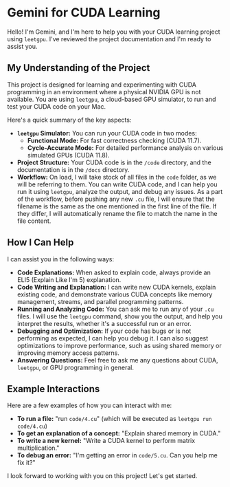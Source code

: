 # Gemini for CUDA Learning

Hello! I'm Gemini, and I'm here to help you with your CUDA learning project using `leetgpu`. I've reviewed the project documentation and I'm ready to assist you.

## My Understanding of the Project

This project is designed for learning and experimenting with CUDA programming in an environment where a physical NVIDIA GPU is not available. You are using `leetgpu`, a cloud-based GPU simulator, to run and test your CUDA code on your Mac.

Here's a quick summary of the key aspects:

*   **`leetgpu` Simulator:** You can run your CUDA code in two modes:
    *   **Functional Mode:** For fast correctness checking (CUDA 11.7).
    *   **Cycle-Accurate Mode:** For detailed performance analysis on various simulated GPUs (CUDA 11.8).
*   **Project Structure:** Your CUDA code is in the `/code` directory, and the documentation is in the `/docs` directory.
*   **Workflow:** On load, I will take stock of all files in the `code` folder, as we will be referring to them. You can write CUDA code, and I can help you run it using `leetgpu`, analyze the output, and debug any issues. As a part of the workflow, before pushing any new `.cu` file, I will ensure that the filename is the same as the one mentioned in the first line of the file. If they differ, I will automatically rename the file to match the name in the file content.

## How I Can Help

I can assist you in the following ways:

*   **Code Explanations:** When asked to explain code, always provide an ELI5 (Explain Like I'm 5) explanation.
*   **Code Writing and Explanation:** I can write new CUDA kernels, explain existing code, and demonstrate various CUDA concepts like memory management, streams, and parallel programming patterns.
*   **Running and Analyzing Code:** You can ask me to run any of your `.cu` files. I will use the `leetgpu` command, show you the output, and help you interpret the results, whether it's a successful run or an error.
*   **Debugging and Optimization:** If your code has bugs or is not performing as expected, I can help you debug it. I can also suggest optimizations to improve performance, such as using shared memory or improving memory access patterns.
*   **Answering Questions:** Feel free to ask me any questions about CUDA, `leetgpu`, or GPU programming in general.

## Example Interactions

Here are a few examples of how you can interact with me:

*   **To run a file:** "run `code/4.cu`" (which will be executed as `leetgpu run code/4.cu`)
*   **To get an explanation of a concept:** "Explain shared memory in CUDA."
*   **To write a new kernel:** "Write a CUDA kernel to perform matrix multiplication."
*   **To debug an error:** "I'm getting an error in `code/5.cu`. Can you help me fix it?"

I look forward to working with you on this project! Let's get started.
